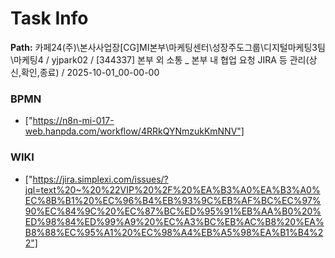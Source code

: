 # Task Info

**Path:** 카페24(주)\본사사업장\[CG]MI본부\마케팅센터\성장주도그룹\디지털마케팅3팀\마케팅4 / yjpark02 / [344337] 본부 외 소통 _ 본부 내 협업 요청 JIRA 등 관리(상신,확인,종료) / 2025-10-01_00-00-00

### BPMN
- ["https://n8n-mi-017-web.hanpda.com/workflow/4RRkQYNmzukKmNNV"]

### WIKI
- ["https://jira.simplexi.com/issues/?jql=text%20~%20%22VIP%20%2F%20%EA%B3%A0%EA%B3%A0%EC%8B%B1%20%EC%96%B4%EB%93%9C%EB%AF%BC%EC%97%90%EC%84%9C%20%EC%87%BC%ED%95%91%EB%AA%B0%20%ED%98%84%ED%99%A9%20%EC%A3%BC%EB%AC%B8%20%EA%B8%88%EC%95%A1%20%EC%98%A4%EB%A5%98%EA%B1%B4%22"]

